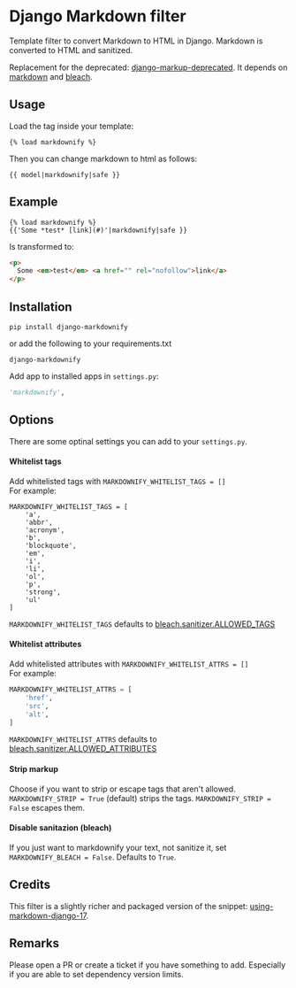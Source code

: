 # Django Markdown filter

Template filter to convert Markdown to HTML in Django.
Markdown is converted to HTML and sanitized.

Replacement for the deprecated: [django-markup-deprecated](https://pypi.python.org/pypi/django-markup-deprecated).  It depends on [markdown](https://pypi.python.org/pypi/Markdown) and [bleach](https://pypi.python.org/pypi/bleach).

## Usage

Load the tag inside your template:

```
{% load markdownify %}
```

Then you can change markdown to html as follows:

```
{{ model|markdownify|safe }}
```

## Example

```
{% load markdownify %}
{{'Some *test* [link](#)'|markdownify|safe }}
```

Is transformed to:

```html
<p>
  Some <em>test</em> <a href="" rel="nofollow">link</a>
</p>
```


## Installation

```
pip install django-markdownify
```

or add the following to your requirements.txt

```
django-markdownify
```

Add app to installed apps in `settings.py`:

```python
'markdownify',
```

## Options
There are some optinal settings you can add to your `settings.py`.

#### Whitelist tags
Add whitelisted tags with `MARKDOWNIFY_WHITELIST_TAGS = []`  
For example:

```
MARKDOWNIFY_WHITELIST_TAGS = [
    'a',
    'abbr',
    'acronym',
    'b',
    'blockquote',
    'em',
    'i',
    'li',
    'ol',
    'p',
    'strong',
    'ul'
]
```  
`MARKDOWNIFY_WHITELIST_TAGS` defaults to [bleach.sanitizer.ALLOWED_TAGS](https://bleach.readthedocs.io/en/latest/clean.html#allowed-tags-tags)

#### Whitelist attributes
Add whitelisted attributes with `MARKDOWNIFY_WHITELIST_ATTRS = []`  
For example:
```python
MARKDOWNIFY_WHITELIST_ATTRS = [
    'href',
    'src',
    'alt',
]
```
`MARKDOWNIFY_WHITELIST_ATTRS` defaults to [bleach.sanitizer.ALLOWED_ATTRIBUTES](https://bleach.readthedocs.io/en/latest/clean.html#allowed-attributes-attributes)

#### Strip markup
Choose if you want to strip or escape tags that aren't allowed.  
`MARKDOWNIFY_STRIP = True` (default) strips the tags.
`MARKDOWNIFY_STRIP = False` escapes them.

#### Disable sanitazion (bleach)
If you just want to markdownify your text, not sanitize it, set `MARKDOWNIFY_BLEACH = False`. Defaults to `True`.

## Credits

This filter is a slightly richer and packaged version of the snippet: [using-markdown-django-17](http://www.jw.pe/blog/post/using-markdown-django-17/).

## Remarks

Please open a PR or create a ticket if you have something to add.
Especially if you are able to set dependency version limits.
